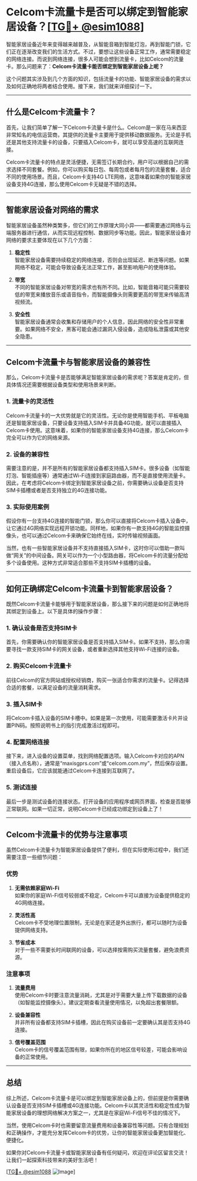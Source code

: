 # Celcom卡流量卡是否可以绑定到智能家居设备？[[TG💪+ @esim1088](https://t.me/s/esim1088)]

智能家居设备近年来变得越来越普及，从智能音箱到智能灯泡，再到智能门锁，它们正在逐渐改变我们的生活方式。不过，要想让这些设备正常工作，通常需要稳定的网络连接。而说到网络连接，很多人可能会想到流量卡，比如Celcom的流量卡。那么问题来了：**Celcom卡流量卡能否绑定到智能家居设备上呢？**

这个问题其实涉及到几个方面的知识，包括流量卡的功能、智能家居设备的需求以及如何正确地将两者结合使用。接下来，我们就来详细探讨一下。

---

## 什么是Celcom卡流量卡？

首先，让我们简单了解一下Celcom卡流量卡是什么。Celcom是一家在马来西亚非常知名的电信运营商，其提供的流量卡主要用于提供移动数据服务。无论是手机还是其他支持流量卡的设备，只要插入Celcom卡，就可以享受高速的互联网连接。

Celcom卡流量卡的特点是灵活便捷，无需签订长期合约，用户可以根据自己的需求选择不同套餐。例如，你可以购买每日包、每周包或者每月包的流量套餐，适合不同的使用场景。而且，Celcom卡支持4G LTE网络，这意味着如果你的智能家居设备支持4G连接，那么使用Celcom卡无疑是不错的选择。

---

## 智能家居设备对网络的需求

智能家居设备虽然种类繁多，但它们的工作原理大同小异——都需要通过网络与云端服务器进行通信，从而实现远程控制、数据同步等功能。因此，智能家居设备对网络的要求主要体现在以下几个方面：

1. **稳定性**  
   智能家居设备需要持续稳定的网络连接，否则会出现延迟、断连等问题。如果网络不稳定，可能会导致设备无法正常工作，甚至影响用户的使用体验。

2. **带宽**  
   不同的智能家居设备对带宽的需求也有所不同。比如，智能音箱可能只需要较低的带宽来播放音乐或语音指令，而智能摄像头则需要更高的带宽来传输高清视频流。

3. **安全性**  
   智能家居设备通常会收集和存储用户的个人信息，因此网络的安全性非常重要。如果网络不安全，黑客可能会通过漏洞入侵设备，造成隐私泄露或其他安全隐患。

---

## Celcom卡流量卡与智能家居设备的兼容性

那么，Celcom卡流量卡是否能够满足智能家居设备的需求呢？答案是肯定的，但具体情况还需要根据设备类型和使用场景来判断。

### 1. 流量卡的灵活性
Celcom卡流量卡的一大优势就是它的灵活性。无论你是使用智能手机、平板电脑还是智能家居设备，只要设备支持插入SIM卡并具备4G功能，就可以直接插入Celcom卡使用。这意味着，如果你的智能家居设备支持4G连接，那么Celcom卡完全可以作为它的网络来源。

### 2. 设备的兼容性
需要注意的是，并不是所有的智能家居设备都支持插入SIM卡。很多设备（如智能灯泡、智能插座等）通常通过Wi-Fi连接到家庭路由器，而不是直接使用流量卡。因此，在考虑将Celcom卡绑定到智能家居设备之前，你需要确认设备是否支持SIM卡插槽或者是否支持独立的4G连接功能。

### 3. 实际使用案例
假设你有一台支持4G连接的智能门锁，那么你可以直接将Celcom卡插入设备中，让它通过4G网络实现远程开锁功能。同样地，如果你有一款支持4G的智能监控摄像头，也可以通过Celcom卡来确保它始终在线，实时传输视频画面。

当然，也有一些智能家居设备并不支持直接插入SIM卡，这时你可以借助一款叫做“网关”的中间设备。网关可以作为一个小型路由器，将Celcom卡的流量分配给多个设备使用。这种方式非常适合那些不支持SIM卡插槽的设备。

---

## 如何正确绑定Celcom卡流量卡到智能家居设备？

既然Celcom卡流量卡能够用于智能家居设备，那么接下来的问题是如何正确地将其绑定到设备上。以下是具体的操作步骤：

### 1. 确认设备是否支持SIM卡
首先，你需要确认你的智能家居设备是否支持插入SIM卡。如果不支持，那么你需要寻找一款支持SIM卡的网关设备，或者重新选择其他支持Wi-Fi连接的设备。

### 2. 购买Celcom卡流量卡
前往Celcom的官方网站或授权经销商，购买一张适合你需求的流量卡。记得选择合适的套餐，以满足设备的流量消耗需求。

### 3. 插入SIM卡
将Celcom卡插入设备的SIM卡槽中。如果是第一次使用，可能需要激活卡片并设置PIN码。按照说明书上的指引完成激活过程即可。

### 4. 配置网络连接
接下来，进入设备的设置菜单，找到网络配置选项。输入Celcom卡对应的APN（接入点名称），通常是“maxisgprs.com”或“celcom.com.my”，然后保存设置。重启设备后，它应该就能通过Celcom卡连接到互联网了。

### 5. 测试连接
最后一步是测试设备的连接状态。打开设备的应用程序或网页界面，检查是否能够正常联网。如果一切正常，说明Celcom卡已经成功绑定到设备上了！

---

## Celcom卡流量卡的优势与注意事项

虽然Celcom卡流量卡为智能家居设备提供了便利，但在实际使用过程中，我们还需要注意一些细节问题：

### 优势
1. **无需依赖家庭Wi-Fi**  
   如果你的家庭Wi-Fi信号较弱或不稳定，Celcom卡可以直接为设备提供稳定的4G网络连接。
   
2. **灵活性高**  
   Celcom卡不受地理位置限制，无论是在家还是外出旅行，都可以随时为设备提供网络支持。

3. **节省成本**  
   对于一些不需要长时间联网的设备，可以选择按需购买流量套餐，避免浪费资源。

### 注意事项
1. **流量费用**  
   使用Celcom卡时要注意流量消耗，尤其是对于需要大量上传下载数据的设备（如智能监控摄像头）。建议定期查看流量使用情况，以免超出套餐限额。

2. **设备兼容性**  
   并非所有设备都支持SIM卡插槽，因此在购买设备前一定要确认其是否支持4G连接。

3. **信号覆盖范围**  
   Celcom卡的信号覆盖范围有限，如果你所在的地区信号较差，可能会影响设备的正常使用。

---

## 总结

综上所述，Celcom卡流量卡是可以绑定到智能家居设备上的，但前提是你需要确认设备是否支持SIM卡插槽或4G连接功能。Celcom卡以其灵活性和稳定性成为智能家居设备的理想网络解决方案之一，尤其是在家庭Wi-Fi信号不佳的情况下。

当然，使用Celcom卡时也需要留意流量费用和设备兼容性等问题。只有合理规划和正确操作，才能充分发挥Celcom卡的优势，让你的智能家居设备更加智能化、便捷化。

如果你对Celcom卡流量卡或智能家居设备有任何疑问，欢迎在评论区留言交流！让我们一起探索科技带来的美好生活吧！

[[TG💪+ @esim1088](https://t.me/s/esim1088) ![Image](https://i.postimg.cc/4NQfJmqS/Snipaste-2025-05-13-00-14-12.png)]